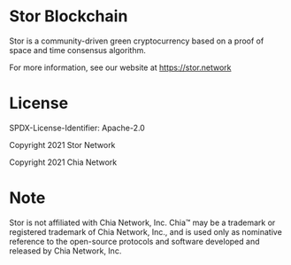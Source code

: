 # Stor Blockchain

Stor is a community-driven green cryptocurrency based on a proof of space and time consensus algorithm.

For more information, see our website at https://stor.network

# License

SPDX-License-Identifier: Apache-2.0

Copyright 2021 Stor Network

Copyright 2021 Chia Network

# Note

Stor is not affiliated with Chia Network, Inc. Chia™ may be a trademark or registered trademark of Chia Network, Inc., and is used only as nominative reference to the open-source protocols and software developed and released by Chia Network, Inc.